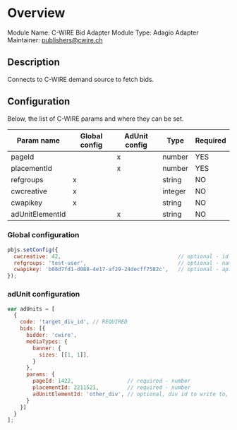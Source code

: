# Overview

Module Name: C-WIRE Bid Adapter
Module Type: Adagio Adapter
Maintainer: publishers@cwire.ch

## Description

Connects to C-WIRE demand source to fetch bids.

## Configuration


Below, the list of C-WIRE params and where they can be set.

| Param name | Global config | AdUnit config | Type | Required |
| ---------- | ------------- | ------------- | ---- | ---------|
| pageId |  | x | number | YES |
| placementId |  | x | number | YES |
| refgroups | x | | string | NO |
| cwcreative | x |  | integer | NO |
| cwapikey | x | | string | NO |
| adUnitElementId |  | x | string | NO |


### Global configuration
```javascript
pbjs.setConfig({
  cwcreative: 42,                                     // optional - id of creative to force
  refgroups: 'test-user',                             // optional - name of group or coma separated list of groups to force
  cwapikey: 'b08d7fd1-d088-4e17-af29-24decff7582c',   // optional - api key for integration testing      
});
````


### adUnit configuration

```javascript
var adUnits = [
  {
    code: 'target_div_id', // REQUIRED 
    bids: [{
      bidder: 'cwire',
      mediaTypes: {
        banner: {
          sizes: [[1, 1]],
        }
      },
      params: {
        pageId: 1422,                 // required - number
        placementId: 2211521,         // required - number
        adUnitElementId: 'other_div', // optional, div id to write to, if not set it will default to ad unit code  
      }
    }]
  }
];
```
